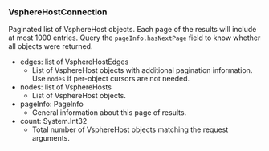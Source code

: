 ### VsphereHostConnection
Paginated list of VsphereHost objects. Each page of the results will include at most 1000 entries. Query the `pageInfo.hasNextPage` field to know whether all objects were returned.

- edges: list of VsphereHostEdges
  - List of VsphereHost objects with additional pagination information. Use `nodes` if per-object cursors are not needed.
- nodes: list of VsphereHosts
  - List of VsphereHost objects.
- pageInfo: PageInfo
  - General information about this page of results.
- count: System.Int32
  - Total number of VsphereHost objects matching the request arguments.
